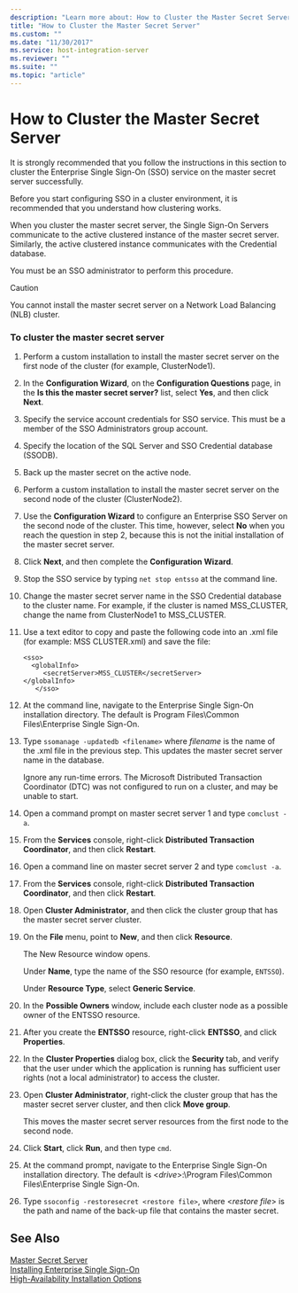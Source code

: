 ```yaml
---
description: "Learn more about: How to Cluster the Master Secret Server"
title: "How to Cluster the Master Secret Server"
ms.custom: ""
ms.date: "11/30/2017"
ms.service: host-integration-server
ms.reviewer: ""
ms.suite: ""
ms.topic: "article"
---
```

# How to Cluster the Master Secret Server
It is strongly recommended that you follow the instructions in this section to cluster the Enterprise Single Sign-On (SSO) service on the master secret server successfully.  
  
 Before you start configuring SSO in a cluster environment, it is recommended that you understand how clustering works.
  
 When you cluster the master secret server, the Single Sign-On Servers communicate to the active clustered instance of the master secret server. Similarly, the active clustered instance communicates with the Credential database.  
  
 You must be an SSO administrator to perform this procedure.  
  
> [!CAUTION]
>  You cannot install the master secret server on a Network Load Balancing (NLB) cluster.  
  
### To cluster the master secret server  
  
1.  Perform a custom installation to install the master secret server on the first node of the cluster (for example, ClusterNode1).  
  
2.  In the **Configuration Wizard**, on the **Configuration Questions** page, in the **Is this the master secret server?** list, select **Yes**, and then click **Next**.  
  
3.  Specify the service account credentials for SSO service. This must be a member of the SSO Administrators group account.  
  
4.  Specify the location of the SQL Server and SSO Credential database (SSODB).  
  
5.  Back up the master secret on the active node.  
  
6.  Perform a custom installation to install the master secret server on the second node of the cluster (ClusterNode2).  
  
7.  Use the **Configuration Wizard** to configure an Enterprise SSO Server on the second node of the cluster. This time, however, select **No** when you reach the question in step 2, because this is not the initial installation of the master secret server.  
  
8.  Click **Next**, and then complete the **Configuration Wizard**.  
  
9. Stop the SSO service by typing `net stop entsso` at the command line.  
  
10. Change the master secret server name in the SSO Credential database to the cluster name. For example, if the cluster is named MSS_CLUSTER, change the name from ClusterNode1 to MSS_CLUSTER.  
  
11. Use a text editor to copy and paste the following code into an .xml file (for example: MSS CLUSTER.xml) and save the file:  
  
    ```  
    <sso>  
      <globalInfo>  
         <secretServer>MSS_CLUSTER</secretServer>  
    </globalInfo>  
       </sso>  
    ```  
  
12. At the command line, navigate to the Enterprise Single Sign-On installation directory. The default is Program Files\Common Files\Enterprise Single Sign-On.  
  
13. Type `ssomanage -updatedb <filename>` where *filename* is the name of the .xml file in the previous step. This updates the master secret server name in the database.  
  
     Ignore any run-time errors. The Microsoft Distributed Transaction Coordinator (DTC) was not configured to run on a cluster, and may be unable to start.  
  
14. Open a command prompt on master secret server 1 and type `comclust -a`.  
  
15. From the **Services** console, right-click **Distributed Transaction Coordinator**, and then click **Restart**.  
  
16. Open a command line on master secret server 2 and type `comclust -a`.  
  
17. From the **Services** console, right-click **Distributed Transaction Coordinator**, and then click **Restart**.  
  
18. Open **Cluster Administrator**, and then click the cluster group that has the master secret server cluster.  
  
19. On the **File** menu, point to **New**, and then click **Resource**.  
  
     The New Resource window opens.  
  
     Under **Name**, type the name of the SSO resource (for example, `ENTSSO`).  
  
     Under **Resource Type**, select **Generic Service**.  
  
20. In the **Possible Owners** window, include each cluster node as a possible owner of the ENTSSO resource.  
  
21. After you create the **ENTSSO** resource, right-click **ENTSSO**, and click **Properties**.  
  
22. In the **Cluster Properties** dialog box, click the **Security** tab, and verify that the user under which the application is running has sufficient user rights (not a local administrator) to access the cluster.  
  
23. Open **Cluster Administrator**, right-click the cluster group that has the master secret server cluster, and then click **Move group**.  
  
     This moves the master secret server resources from the first node to the second node.  
  
24. Click **Start**, click **Run**, and then type `cmd`.  
  
25. At the command prompt, navigate to the Enterprise Single Sign-On installation directory. The default is \<*drive*>:\Program Files\Common Files\Enterprise Single Sign-On.  
  
26. Type `ssoconfig -restoresecret <restore file>`, where \<*restore file*> is the path and name of the back-up file that contains the master secret.  
  
## See Also  
 [Master Secret Server](../esso/master-secret-server.md)   
 [Installing Enterprise Single Sign-On](../esso/installing-enterprise-single-sign-on.md)   
 [High-Availability Installation Options](../esso/high-availability-installation-options.md)
